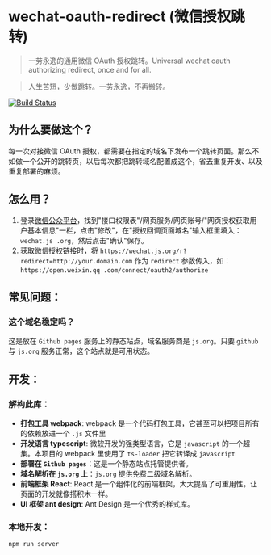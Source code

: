 # wechat-oauth-redirect (微信授权跳转)

> 一劳永逸的通用微信 OAuth 授权跳转。Universal wechat oauth authorizing redirect, once and for all.

> 人生苦短，少做跳转。一劳永逸，不再搬砖。

[![Build Status](https://travis-ci.org/Jeff-Tian/wechat-oauth-redirect.svg?branch=master)](https://travis-ci.org/Jeff-Tian/wechat-oauth-redirect)

## 为什么要做这个？

每一次对接微信 OAuth 授权，都需要在指定的域名下发布一个跳转页面。那么不如做一个公开的跳转页，以后每次都把跳转域名配置成这个，省去重复开发、以及重复部署的麻烦。

## 怎么用？

1. 登录[微信公众平台](https://mp.weixin.qq.com)，找到"接口权限表"/网页服务/网页账号/"网页授权获取用户基本信息"一栏，点击"修改"，在"授权回调页面域名"输入框里填入：`wechat.js .org`，然后点击"确认"保存。
2. 获取微信授权链接时，将 `https://wechat.js.org/r?redirect=http://your.domain.com` 作为 `redirect` 参数传入，如：`https://open.weixin.qq .com/connect/oauth2/authorize`

## 常见问题：

### 这个域名稳定吗？

这是放在 `Github pages` 服务上的静态站点，域名服务商是 `js.org`。只要 `github` 与 `js.org` 服务正常，这个站点就是可用状态。

## 开发：

### 解构此库：

- **打包工具 webpack**: webpack 是一个代码打包工具，它甚至可以把项目所有的依赖放进一个 `.js` 文件里
- **开发语言 typescript**: 微软开发的强类型语言，它是 `javascript` 的一个超集。本项目的 webpack 里使用了 `ts-loader` 把它转译成 `javascript`
- **部署在 `Github pages`**：这是一个静态站点托管提供者。
- **域名解析在 `js.org` 上**：`js.org` 提供免费二级域名解析。
- **前端框架 React**: React 是一个组件化的前端框架，大大提高了可重用性，让页面的开发就像搭积木一样。
- **UI 框架 ant design**: Ant Design 是一个优秀的样式库。

### 本地开发：

```shell
npm run server
```

